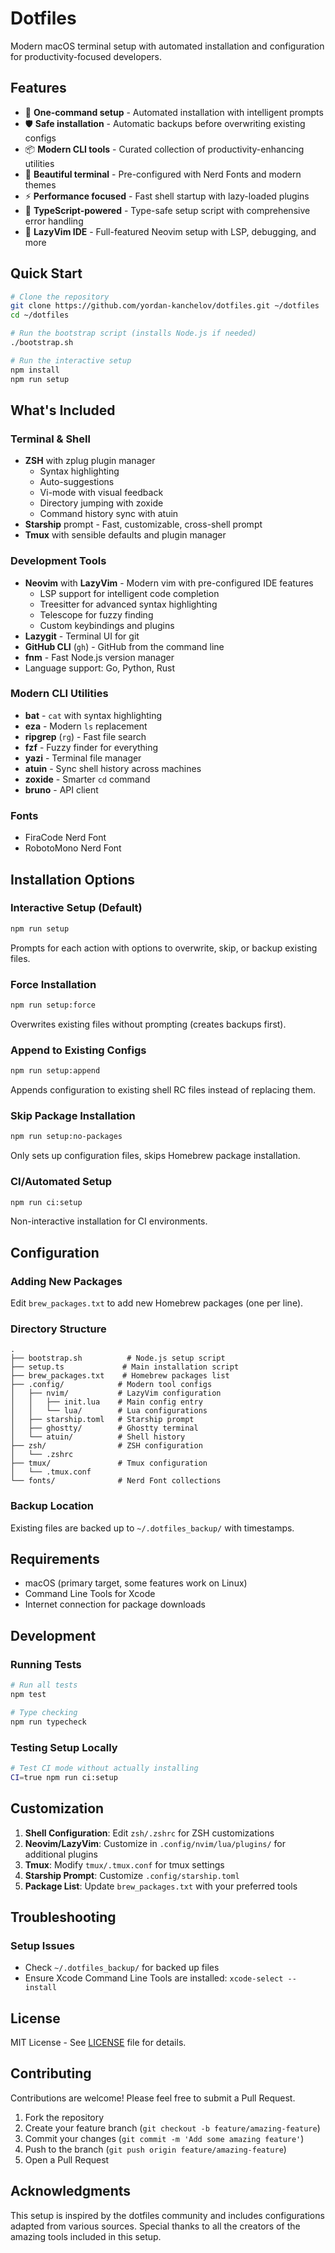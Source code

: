 # Dotfiles

Modern macOS terminal setup with automated installation and configuration for productivity-focused developers.

## Features

- 🚀 **One-command setup** - Automated installation with intelligent prompts
- 🛡️ **Safe installation** - Automatic backups before overwriting existing configs
- 📦 **Modern CLI tools** - Curated collection of productivity-enhancing utilities
- 🎨 **Beautiful terminal** - Pre-configured with Nerd Fonts and modern themes
- ⚡ **Performance focused** - Fast shell startup with lazy-loaded plugins
- 🔧 **TypeScript-powered** - Type-safe setup script with comprehensive error handling
- 📝 **LazyVim IDE** - Full-featured Neovim setup with LSP, debugging, and more

## Quick Start

```bash
# Clone the repository
git clone https://github.com/yordan-kanchelov/dotfiles.git ~/dotfiles
cd ~/dotfiles

# Run the bootstrap script (installs Node.js if needed)
./bootstrap.sh

# Run the interactive setup
npm install
npm run setup
```

## What's Included

### Terminal & Shell
- **ZSH** with zplug plugin manager
  - Syntax highlighting
  - Auto-suggestions
  - Vi-mode with visual feedback
  - Directory jumping with zoxide
  - Command history sync with atuin
- **Starship** prompt - Fast, customizable, cross-shell prompt
- **Tmux** with sensible defaults and plugin manager

### Development Tools
- **Neovim** with **LazyVim** - Modern vim with pre-configured IDE features
  - LSP support for intelligent code completion
  - Treesitter for advanced syntax highlighting
  - Telescope for fuzzy finding
  - Custom keybindings and plugins
- **Lazygit** - Terminal UI for git
- **GitHub CLI** (`gh`) - GitHub from the command line
- **fnm** - Fast Node.js version manager
- Language support: Go, Python, Rust

### Modern CLI Utilities
- **bat** - `cat` with syntax highlighting
- **eza** - Modern `ls` replacement
- **ripgrep** (`rg`) - Fast file search
- **fzf** - Fuzzy finder for everything
- **yazi** - Terminal file manager
- **atuin** - Sync shell history across machines
- **zoxide** - Smarter `cd` command
- **bruno** - API client

### Fonts
- FiraCode Nerd Font
- RobotoMono Nerd Font

## Installation Options

### Interactive Setup (Default)
```bash
npm run setup
```
Prompts for each action with options to overwrite, skip, or backup existing files.

### Force Installation
```bash
npm run setup:force
```
Overwrites existing files without prompting (creates backups first).

### Append to Existing Configs
```bash
npm run setup:append
```
Appends configuration to existing shell RC files instead of replacing them.

### Skip Package Installation
```bash
npm run setup:no-packages
```
Only sets up configuration files, skips Homebrew package installation.

### CI/Automated Setup
```bash
npm run ci:setup
```
Non-interactive installation for CI environments.

## Configuration

### Adding New Packages
Edit `brew_packages.txt` to add new Homebrew packages (one per line).

### Directory Structure
```
.
├── bootstrap.sh          # Node.js setup script
├── setup.ts             # Main installation script
├── brew_packages.txt    # Homebrew packages list
├── .config/            # Modern tool configs
│   ├── nvim/           # LazyVim configuration
│   │   ├── init.lua    # Main config entry
│   │   └── lua/        # Lua configurations
│   ├── starship.toml   # Starship prompt
│   ├── ghostty/        # Ghostty terminal
│   └── atuin/          # Shell history
├── zsh/                # ZSH configuration
│   └── .zshrc
├── tmux/               # Tmux configuration
│   └── .tmux.conf
└── fonts/              # Nerd Font collections
```

### Backup Location
Existing files are backed up to `~/.dotfiles_backup/` with timestamps.

## Requirements

- macOS (primary target, some features work on Linux)
- Command Line Tools for Xcode
- Internet connection for package downloads

## Development

### Running Tests
```bash
# Run all tests
npm test

# Type checking
npm run typecheck
```
### Testing Setup Locally
```bash
# Test CI mode without actually installing
CI=true npm run ci:setup
```

## Customization

1. **Shell Configuration**: Edit `zsh/.zshrc` for ZSH customizations
2. **Neovim/LazyVim**: Customize in `.config/nvim/lua/plugins/` for additional plugins
3. **Tmux**: Modify `tmux/.tmux.conf` for tmux settings
4. **Starship Prompt**: Customize `.config/starship.toml`
5. **Package List**: Update `brew_packages.txt` with your preferred tools

## Troubleshooting

### Setup Issues
- Check `~/.dotfiles_backup/` for backed up files
- Ensure Xcode Command Line Tools are installed: `xcode-select --install`

## License

MIT License - See [LICENSE](LICENSE) file for details.

## Contributing

Contributions are welcome! Please feel free to submit a Pull Request.

1. Fork the repository
2. Create your feature branch (`git checkout -b feature/amazing-feature`)
3. Commit your changes (`git commit -m 'Add some amazing feature'`)
4. Push to the branch (`git push origin feature/amazing-feature`)
5. Open a Pull Request

## Acknowledgments

This setup is inspired by the dotfiles community and includes configurations adapted from various sources. Special thanks to all the creators of the amazing tools included in this setup.
